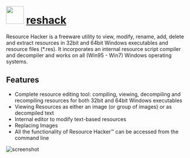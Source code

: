 # <img src="https://cdn.jsdelivr.net/gh/chocolatey/chocolatey-coreteampackages@da1a06bf2e600442203ca66680b1d1539002b813/icons/reshack.png" width="48" height="48"/> [reshack](https://chocolatey.org/packages/reshack)


Resource Hacker is a freeware utility to view, modify, rename, add, delete and extract resources in 32bit and 64bit Windows executables and resource files (*.res). It incorporates an internal resource script compiler and decompiler and works on all (Win95 - Win7) Windows operating systems.

## Features

- Complete resource editing tool: compiling, viewing, decompiling and recompiling resources for both 32bit and 64bit Windows executables
- Viewing Resources as either an image (or group of images) or as decompiled text
- Internal editor to modify text-based resources
- Replacing Images
- All the functionality of Resource Hacker™ can be accessed from the command line

![screenshot](https://cdn.rawgit.com/chocolatey/chocolatey-coreteampackages/master/automatic/reshack/screenshot.png)
